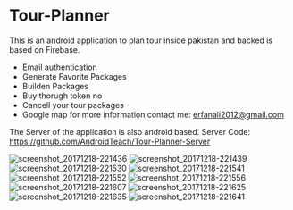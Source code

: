 # Tour-Planner
This is an android application to plan tour inside pakistan and backed is based on Firebase.
- Email authentication
- Generate Favorite Packages
- Builden Packages
- Buy thorugh token no
- Cancell your tour packages
- Google map
for more information contact me: erfanali2012@gmail.com

The Server of the application is also android based.
Server Code: https://github.com/AndroidTeach/Tour-Planner-Server

![screenshot_20171218-221436](https://user-images.githubusercontent.com/40911364/42409380-2bfce164-81f3-11e8-8b36-7c4e9fa95af2.png)
![screenshot_20171218-221439](https://user-images.githubusercontent.com/40911364/42409381-2c453446-81f3-11e8-9ec6-6ca488c8a95e.png)
![screenshot_20171218-221530](https://user-images.githubusercontent.com/40911364/42409382-2c8923b8-81f3-11e8-85db-6e80449b6704.png)
![screenshot_20171218-221541](https://user-images.githubusercontent.com/40911364/42409383-2cc1c61e-81f3-11e8-947f-ac1808fade86.png)
![screenshot_20171218-221552](https://user-images.githubusercontent.com/40911364/42409384-2d08d202-81f3-11e8-82e9-b282267e672a.png)
![screenshot_20171218-221556](https://user-images.githubusercontent.com/40911364/42409385-2d4c0b12-81f3-11e8-9064-033718f59941.png)
![screenshot_20171218-221607](https://user-images.githubusercontent.com/40911364/42409386-2d8b77f2-81f3-11e8-8f8c-0e5fea668187.png)
![screenshot_20171218-221625](https://user-images.githubusercontent.com/40911364/42409387-2de9a4d0-81f3-11e8-91a7-c0a2f2652fa6.png)
![screenshot_20171218-221635](https://user-images.githubusercontent.com/40911364/42409388-2e62af1a-81f3-11e8-97ce-eef10da3c784.png)
![screenshot_20171218-221641](https://user-images.githubusercontent.com/40911364/42409389-2f3b7e9e-81f3-11e8-8cb6-adccdb2cdb39.png)

